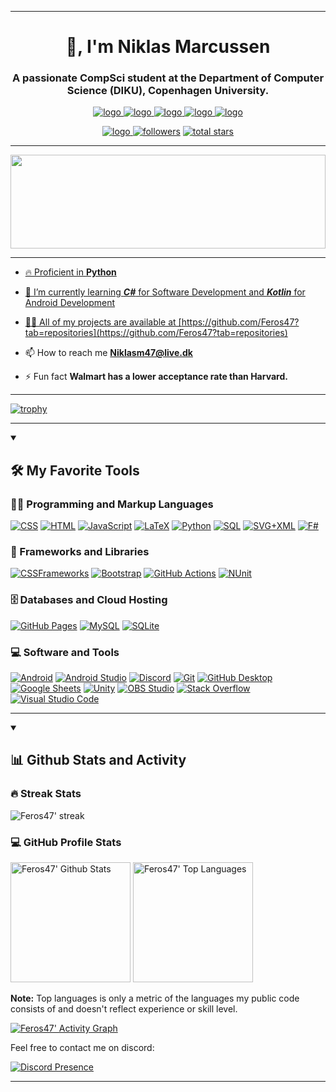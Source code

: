 <hr>

<h1 align="center">👋, I'm Niklas Marcussen</h1>
<h3 align="center">A passionate CompSci student at the Department of Computer Science (DIKU), Copenhagen University.</h3>

<!-- My links -->
<p align="center">
  <a href="https://www.linkedin.com/in/niklas-marcussen-232391299/"><img alt="logo" src="https://img.shields.io/badge/-LinkedIn-0077B5?logo=linkedin&logoColor=white&style=for-the-badge"/>
  <a href="https://github.com/Feros47"><img alt="logo" src="https://img.shields.io/badge/-GitHub-black?logo=github&logoColor=white&style=for-the-badge"/>
  <a href="https://www.instagram.com/marcussen_niklas/"><img alt="logo" src="https://img.shields.io/badge/-Instagram-c13584?logo=instagram&logoColor=white&style=for-the-badge"/>
  <a href="https://www.youtube.com/channel/UCWf53JkOtDx16pvm_bEPmHg"><img alt="logo" src="https://img.shields.io/badge/-YouTube-red?logo=youtube&logoColor=white&style=for-the-badge"/>
  <a href="https://discord.com/users/317062000201170944"><img alt="logo" src="https://img.shields.io/badge/-Discord-3e74e8?logo=discord&logoColor=white&style=for-the-badge"/>
</p>
<p align="center">
  <a href="discord.com"><img alt="logo" src="https://komarev.com/ghpvc/?username=Feros47&style=for-the-badge"/>
  <img alt="followers" title="Følg mig på Github" src="https://custom-icon-badges.demolab.com/github/followers/Feros47?color=236ad3&labelColor=1155ba&style=for-the-badge&logo=person-add&label=Follow&logoColor=white"/></a>
  <a href="https://github.com/Feros47?tab=repositories&sort=stargazers"><img alt="total stars" title="Total stars on GitHub" src="https://custom-icon-badges.demolab.com/github/stars/Feros47?color=55960c&style=for-the-badge&labelColor=488207&logo=star"/>
</p>

<hr>

<img src="https://raw.githubusercontent.com/rodrigograca31/rodrigograca31/master/matrix.svg" width="100%" height="150px"/> 

 <hr>
<!-- Coding joke image and our details -->
 
- 🔥 Proficient in **Python**

- 🌱 I’m currently learning ***C#*** for Software Development and ***Kotlin*** for Android Development

- 👨‍💻 All of my projects are available at [https://github.com/Feros47?tab=repositories](https://github.com/Feros47?tab=repositories)

- 📫 How to reach me **Niklasm47@live.dk**

- ⚡ Fun fact **Walmart has a lower acceptance rate than Harvard.**

<hr>
<!-- Git trophies -->
  
[![trophy](https://github-profile-trophy.vercel.app/?username=Feros47&theme=onedark)](https://github.com/ryo-ma/github-profile-trophy)

<hr>
<!-- Coding languages and stuff I work on -->

<details open> 
  <summary><h2>🛠️ My Favorite Tools</h2></summary>
  <!-- Some badges are from https://github.com/Ileriayo/markdown-badges -->

  <h3>👨‍💻 Programming and Markup Languages</h3>

  <p>
      <a href="https://github.com/search?q=user%3ADenverCoder1+language%3Acss"><img alt="CSS" src="https://img.shields.io/badge/CSS-1572B6.svg?logo=css3&logoColor=white"></a>
      <a href="https://github.com/search?q=user%3ADenverCoder1+language%3Ahtml"><img alt="HTML" src="https://img.shields.io/badge/HTML-E34F26.svg?logo=html5&logoColor=white"></a>
      <a href="https://github.com/search?q=user%3ADenverCoder1+language%3Ajavascript"><img alt="JavaScript" src="https://img.shields.io/badge/JavaScript-F7DF1E.svg?logo=javascript&logoColor=black"></a>
      <a href="https://github.com/search?q=user%3ADenverCoder1+language%3Atex"><img alt="LaTeX" src="https://img.shields.io/badge/LaTeX-008080.svg?logo=LaTeX&logoColor=white"></a>
      <a href="https://github.com/search?q=user%3ADenverCoder1+language%3Apython"><img alt="Python" src="https://img.shields.io/badge/Python-14354C.svg?logo=python&logoColor=white"></a>
      <a href="https://github.com/search?q=user%3ADenverCoder1+language%3Asql"><img alt="SQL" src="https://custom-icon-badges.demolab.com/badge/SQL-025E8C.svg?logo=database&logoColor=white"></a>
      <a href="https://github.com/search?q=user%3ADenverCoder1+language%3Asvg"><img alt="SVG+XML" src="https://img.shields.io/badge/SVG%2BXML-e0982c.svg?logo=svg&logoColor=white"></a>
      <a href="https://github.com/search?q=user%3ADenverCoder1+language%3Acsharp"><img alt="F#" src="https://custom-icon-badges.demolab.com/badge/F%23-68217A.svg?logo=cs2&logoColor=white"></a>

  </p>

  <h3>🧰 Frameworks and Libraries</h3>

  <p>
    <a href="#"><img alt="CSSFrameworks" src="https://img.shields.io/badge/CSS_Frameworks-1572B6.svg?logo=css3&logoColor=white"></a>
    <a href="#"><img alt="Bootstrap" src="https://img.shields.io/badge/Bootstrap-7952B3.svg?logo=bootstrap&logoColor=white"></a>
    <a href="#"><img alt="GitHub Actions" src="https://img.shields.io/badge/GitHub%20Actions-2671E5.svg?logo=github%20actions&logoColor=white"></a>
    <a href="#"><img alt="NUnit" src="https://img.shields.io/badge/NUnit-25A162.svg?logo=circle&logoColor=white"></a>
  </p>

  <h3>🗄️ Databases and Cloud Hosting</h3>

  <p>
      <a href="#"><img alt="GitHub Pages" src="https://img.shields.io/badge/GitHub%20Pages-327FC7.svg?logo=github&logoColor=white"></a>
      <a href="#"><img alt="MySQL" src="https://img.shields.io/badge/MySQL-00f.svg?logo=mysql&logoColor=white"></a>
      <a href="#"><img alt="SQLite" src ="https://img.shields.io/badge/SQLite-07405e.svg?logo=sqlite&logoColor=white"></a>
  </p>

  <h3>💻 Software and Tools</h3>

  <p>
      <a href="#"><img alt="Android" src="https://img.shields.io/badge/Android-3DDC84?logo=android&logoColor=white"></a>
      <a href="#"><img alt="Android Studio" src="https://img.shields.io/badge/Android%20Studio-008678.svg?logo=android-studio&logoColor=white"></a>
      <a href="#"><img alt="Discord" src="https://img.shields.io/badge/-Discord-5865F2.svg?logo=discord&logoColor=white"></a>
      <a href="#"><img alt="Git" src="https://img.shields.io/badge/Git-F05033.svg?logo=git&logoColor=white"></a>
      <a href="#"><img alt="GitHub Desktop" src="https://img.shields.io/badge/GitHub%20Desktop-8034A9.svg?logo=github&logoColor=white"></a>
      <a href="#"><img alt="Google Sheets" src="https://img.shields.io/badge/Sheets-34A853.svg?logo=google%20sheets&logoColor=white"></a>
      <a href="#"><img alt="Unity" src="https://img.shields.io/badge/Unity-100000?logo=unity&logoColor=white"></a>
      <a href="#"><img alt="OBS Studio" src="https://img.shields.io/badge/-OBS-302E31?logo=obs-studio&logoColor=white"></a>
      <a href="#"><img alt="Stack Overflow" src="https://img.shields.io/badge/-Stack%20Overflow-FE7A16?logo=stack-overflow&logoColor=white"></a>
      <a href="#"><img alt="Visual Studio Code" src="https://img.shields.io/badge/Visual%20Studio%20Code-0078d7.svg?logo=visual-studio-code&logoColor=white"></a>
  </p>
</details>

<hr>


<details open> 
  <summary><h2>📊 Github Stats and Activity</h2></summary>

  <h3>🔥 Streak Stats</h3>

  <!-- GitHub Readme Streak Stats - https://github.com/DenverCoder1/github-readme-streak-stats -->
  <p>
    <a>
      <img title="streak" alt="Feros47' streak" src="https://streak-stats.demolab.com/?user=Feros47&theme=monokai-metallian&hide_border=true&mode=weekly"/>
    </a>
  </p>

  <h3>💻 GitHub Profile Stats</h3>

  <!-- https://github.com/anuraghazra/github-readme-stats -->

  <a href="https://github.com/anuraghazra/github-readme-stats"><img alt="Feros47' Github Stats" src="https://denvercoder1-github-readme-stats.vercel.app/api/?username=Feros47&show_icons=true&include_all_commits=true&count_private=true&theme=react&hide_border=true&bg_color=1F222E&title_color=F85D7F&icon_color=F8D866" height="192px"/></a>
  <a href="https://github.com/anuraghazra/github-readme-stats"><img alt="Feros47' Top Languages" src="https://denvercoder1-github-readme-stats.vercel.app/api/top-langs/?username=Feros47&langs_count=15&layout=compact&theme=react&hide_border=true&bg_color=1F222E&title_color=F85D7F&icon_color=F8D866&hide=Jupyter%20Notebook,Roff,HTML,CSS" height="192px"/></a>
  <br/>

  <b>Note:</b> Top languages is only a metric of the languages my public code consists of and doesn't reflect experience or skill level.
  
  <!-- https://github.com/ashutosh00710/github-readme-activity-graph -->

  <a href="https://github.com/ashutosh00710/github-readme-activity-graph"><img alt="Feros47' Activity Graph" src="https://github-readme-activity-graph.vercel.app/graph/?username=Feros47&bg_color=1F222E&color=F8D866&line=F85D7F&point=FFFFFF&hide_border=true" /></a>


Feel free to contact me on discord:

[![Discord Presence](https://lanyard-profile-readme.vercel.app/api/317062000201170944)](https://discord.com/users/317062000201170944)
<hr>

